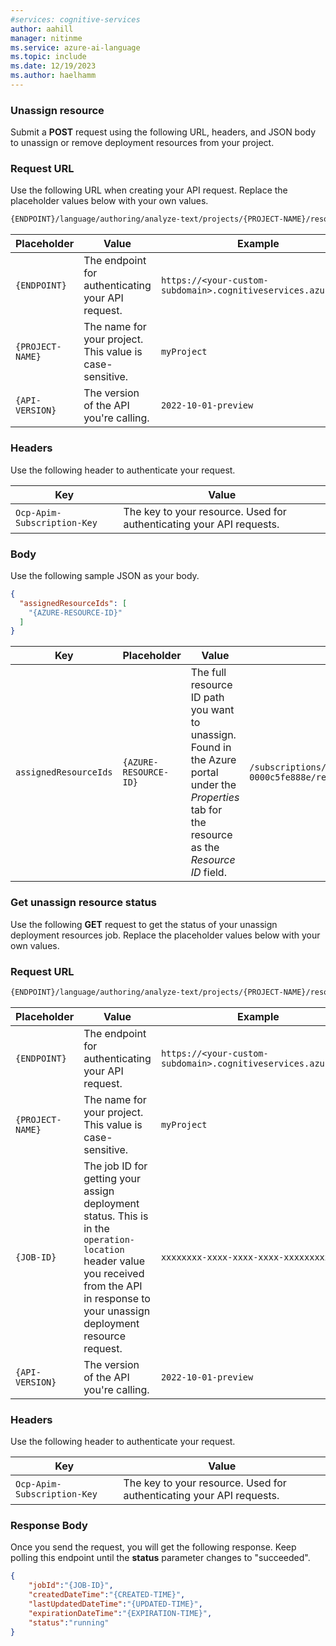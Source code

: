 ```yaml
---
#services: cognitive-services
author: aahill
manager: nitinme
ms.service: azure-ai-language
ms.topic: include
ms.date: 12/19/2023
ms.author: haelhamm
---
```



### Unassign resource

Submit a **POST** request using the following URL, headers, and JSON body to unassign or remove deployment resources from your project.

### Request URL

Use the following URL when creating your API request. Replace the placeholder values below with your own values. 

```rest
{ENDPOINT}/language/authoring/analyze-text/projects/{PROJECT-NAME}/resources/:unassign?api-version={API-VERSION}
```

|Placeholder  |Value  | Example |
|---------|---------|---------|
|`{ENDPOINT}`     | The endpoint for authenticating your API request.   | `https://<your-custom-subdomain>.cognitiveservices.azure.com` |
|`{PROJECT-NAME}`     | The name for your project. This value is case-sensitive.   | `myProject` |
|`{API-VERSION}`     | The version of the API you're calling.  | `2022-10-01-preview` |

### Headers

Use the following header to authenticate your request. 

|Key|Value|
|--|--|
|`Ocp-Apim-Subscription-Key`| The key to your resource. Used for authenticating your API requests.|

### Body

Use the following sample JSON as your body.

```json
{
  "assignedResourceIds": [
    "{AZURE-RESOURCE-ID}"
  ]
}
```

|Key  |Placeholder  |Value  | Example |
|---------|---------|----------|--|
| `assignedResourceIds` | `{AZURE-RESOURCE-ID}` | The full resource ID path you want to unassign. Found in the Azure portal under the _Properties_ tab for the resource as the _Resource ID_ field. | `/subscriptions/d73a1925-0000-0000-0000-0000c5fe888e/resourceGroups/ContosoResourceGroup/providers/Microsoft.CognitiveServices/accounts/ContosoResource` |

### Get unassign resource status

Use the following **GET** request to get the status of your unassign deployment resources job. Replace the placeholder values below with your own values. 

### Request URL

```rest
{ENDPOINT}/language/authoring/analyze-text/projects/{PROJECT-NAME}/resources/unassign/jobs/{JOB-ID}?api-version={API-VERSION}
```

|Placeholder  |Value  | Example |
|---------|---------|---------|
|`{ENDPOINT}`     | The endpoint for authenticating your API request.   | `https://<your-custom-subdomain>.cognitiveservices.azure.com` |
|`{PROJECT-NAME}`     | The name for your project. This value is case-sensitive.   | `myProject` |
|`{JOB-ID}`     | The job ID for getting your assign deployment status. This is in the `operation-location` header value you received from the API in response to your unassign deployment resource request.  | `xxxxxxxx-xxxx-xxxx-xxxx-xxxxxxxxxxxxx` |
|`{API-VERSION}`     | The version of the API you're calling.  | `2022-10-01-preview` |


### Headers

Use the following header to authenticate your request. 

|Key|Value|
|--|--|
|`Ocp-Apim-Subscription-Key`| The key to your resource. Used for authenticating your API requests.|

### Response Body

Once you send the request, you will get the following response. Keep polling this endpoint until the **status** parameter changes to "succeeded". 

```json
{
    "jobId":"{JOB-ID}",
    "createdDateTime":"{CREATED-TIME}",
    "lastUpdatedDateTime":"{UPDATED-TIME}",
    "expirationDateTime":"{EXPIRATION-TIME}",
    "status":"running"
}
```
